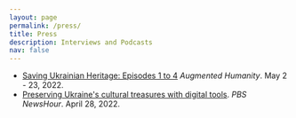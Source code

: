```yaml
---
layout: page
permalink: /press/
title: Press
description: Interviews and Podcasts
nav: false
---
```


- [Saving Ukrainian Heritage: Episodes 1 to 4](https://www.npr.org/podcasts/811625591/augmented-humanity) *Augmented Humanity*. May 2 - 23, 2022.
- [Preserving Ukraine's cultural treasures with digital tools](https://www.pbs.org/newshour/show/preserving-ukraines-cultural-treasures-with-digital-tools). *PBS NewsHour*. April 28, 2022.
